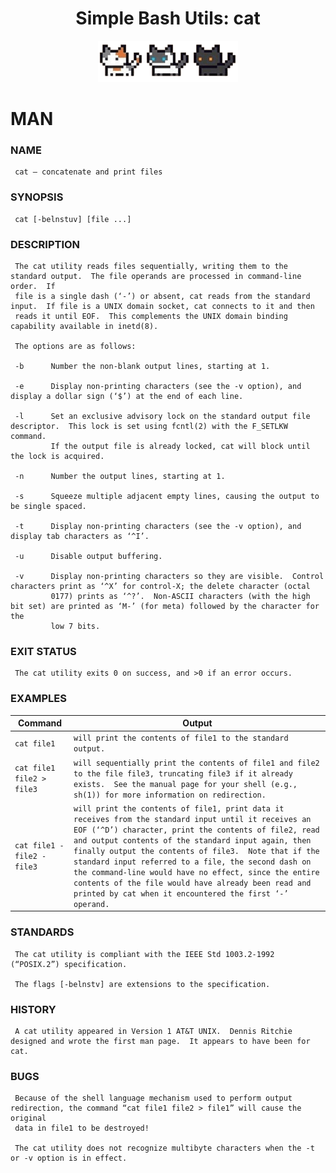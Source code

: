 <div align="center">
<h1>Simple Bash Utils: cat</h1>
  <img src="cat.png" alt="alt text">
</div>

# MAN

### NAME
     cat – concatenate and print files

### SYNOPSIS
     cat [-belnstuv] [file ...]

### DESCRIPTION
     The cat utility reads files sequentially, writing them to the standard output.  The file operands are processed in command-line order.  If
     file is a single dash (‘-’) or absent, cat reads from the standard input.  If file is a UNIX domain socket, cat connects to it and then
     reads it until EOF.  This complements the UNIX domain binding capability available in inetd(8).

     The options are as follows:

     -b      Number the non-blank output lines, starting at 1.

     -e      Display non-printing characters (see the -v option), and display a dollar sign (‘$’) at the end of each line.

     -l      Set an exclusive advisory lock on the standard output file descriptor.  This lock is set using fcntl(2) with the F_SETLKW command.
             If the output file is already locked, cat will block until the lock is acquired.

     -n      Number the output lines, starting at 1.

     -s      Squeeze multiple adjacent empty lines, causing the output to be single spaced.

     -t      Display non-printing characters (see the -v option), and display tab characters as ‘^I’.

     -u      Disable output buffering.

     -v      Display non-printing characters so they are visible.  Control characters print as ‘^X’ for control-X; the delete character (octal
             0177) prints as ‘^?’.  Non-ASCII characters (with the high bit set) are printed as ‘M-’ (for meta) followed by the character for the
             low 7 bits.

### EXIT STATUS
     The cat utility exits 0 on success, and >0 if an error occurs.

### EXAMPLES
| Command | Output |
| ------ | ------ |
|```cat file1```|```will print the contents of file1 to the standard output. ```|
|```cat file1 file2 > file3```|```will sequentially print the contents of file1 and file2 to the file file3, truncating file3 if it already exists.  See the manual page for your shell (e.g., sh(1)) for more information on redirection.```|
|```cat file1 - file2 - file3```|```will print the contents of file1, print data it receives from the standard input until it receives an EOF (‘^D’) character, print the contents of file2, read and output contents of the standard input again, then finally output the contents of file3.  Note that if the standard input referred to a file, the second dash on the command-line would have no effect, since the entire contents of the file would have already been read and printed by cat when it encountered the first ‘-’ operand.```|

### STANDARDS
     The cat utility is compliant with the IEEE Std 1003.2-1992 (“POSIX.2”) specification.

     The flags [-belnstv] are extensions to the specification.

### HISTORY
     A cat utility appeared in Version 1 AT&T UNIX.  Dennis Ritchie designed and wrote the first man page.  It appears to have been for cat.

### BUGS
     Because of the shell language mechanism used to perform output redirection, the command “cat file1 file2 > file1” will cause the original
     data in file1 to be destroyed!

     The cat utility does not recognize multibyte characters when the -t or -v option is in effect.
